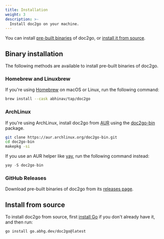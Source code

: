 ```yaml
---
title: Installation
weight: 3
description: >-
  Install doc2go on your machine.
---
```


You can install [pre-built binaries](#binary-installation) of doc2go,
or [install it from source](#install-from-source).

## Binary installation

The following methods are available
to install pre-built binaries of doc2go.

### Homebrew and Linuxbrew

If you're using [Homebrew](https://brew.sh/) on macOS or Linux,
run the following command:

```bash
brew install --cask abhinav/tap/doc2go
```

### ArchLinux

If you're using ArchLinux,
install doc2go from [AUR](https://aur.archlinux.org/)
using the [doc2go-bin](https://aur.archlinux.org/packages/doc2go-bin/)
package.

```bash
git clone https://aur.archlinux.org/doc2go-bin.git
cd doc2go-bin
makepkg -si
```

If you use an AUR helper like [yay](https://github.com/Jguer/yay),
run the following command instead:

```go
yay -S doc2go-bin
```

### GitHub Releases

Download pre-built binaries of doc2go from its
[releases page](https://github.com/abhinav/doc2go/releases).

## Install from source

To install doc2go from source,
first [install Go](https://go.dev/dl/) if you don't already have it,
and then run:

```bash
go install go.abhg.dev/doc2go@latest
```
